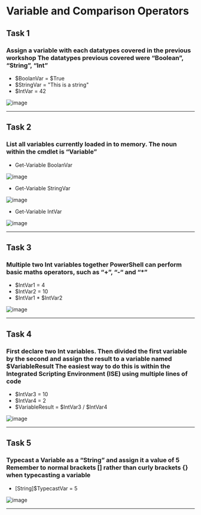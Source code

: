 # Variable and Comparison Operators

## Task 1
### Assign a variable with each datatypes covered in the previous workshop The datatypes previous covered were “Boolean”, “String”, “Int”

- $BoolanVar = $True
- $StringVar = "This is a string"
- $IntVar = 42

![image](https://user-images.githubusercontent.com/91567318/160649557-9a13b142-85f7-476f-8f70-00bdc56c98be.png)

---

## Task 2
### List all variables currently loaded in to memory. The noun within the cmdlet is “Variable”

- Get-Variable BoolanVar

![image](https://user-images.githubusercontent.com/91567318/160652076-2afb029a-0a51-477b-a554-dfa8f31760a1.png)

- Get-Variable StringVar

![image](https://user-images.githubusercontent.com/91567318/160652316-421c13c7-816f-4b97-a3fa-ac3b1c36e227.png)

- Get-Variable IntVar

![image](https://user-images.githubusercontent.com/91567318/160652373-2d5c4eee-0f90-4e29-8a6f-c8e0d5d5351b.png)

---

## Task 3
### Multiple two Int variables together PowerShell can perform basic maths operators, such as “+”, “-“ and “*”

- $IntVar1 = 4
- $IntVar2 = 10
- $IntVar1 * $IntVar2

![image](https://user-images.githubusercontent.com/91567318/160652955-5d6d0eaf-95f3-452b-b7d9-2dde1907a28b.png)

---

## Task 4
### First declare two Int variables. Then divided the first variable by the second and assign the result to a variable named $VariableResult The easiest way to do this is within the Integrated Scripting Environment (ISE) using multiple lines of code

- $IntVar3 = 10
- $IntVar4 = 2
- $VariableResult = $IntVar3 / $IntVar4

![image](https://user-images.githubusercontent.com/91567318/160653300-57374bc1-46ea-461b-be31-074976f9e607.png)

---

## Task 5
### Typecast a Variable as a “String” and assign it a value of 5 Remember to normal brackets [] rather than curly brackets {} when typecasting a variable

- [String]$TypecastVar = 5

![image](https://user-images.githubusercontent.com/91567318/160653517-6e0f045d-b7c5-429e-8b7b-329c1e7ab7de.png)

---
